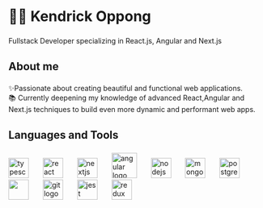 <h1 align="left">🏄‍♂️ Kendrick Oppong</h1>

###

<p align="left">Fullstack Developer specializing in React.js, Angular and Next.js</p>

###

<h2 align="left">About me</h2>

###

<p align="left">✨Passionate about creating beautiful and functional web applications.<br>
📚 Currently deepening my knowledge of advanced React,Angular and Next.js techniques to build even more dynamic and performant web apps.<br>
</p>

###

<h2 align="left">Languages and Tools</h2>

###

<div align="left">
 
  <img src="https://cdn.jsdelivr.net/gh/devicons/devicon/icons/typescript/typescript-original.svg" height="40" alt="typescript logo"  />
  <img width="20" />
  <img src="https://cdn.jsdelivr.net/gh/devicons/devicon/icons/react/react-original.svg" height="40" alt="react logo"  />
  <img width="20" />
  <img src="https://cdn.jsdelivr.net/gh/devicons/devicon/icons/nextjs/nextjs-original.svg" height="40" alt="nextjs logo"  />
   <img width="20" />
  <img src="https://cdn.jsdelivr.net/gh/devicons/devicon/icons/angular/angular-original.svg" height="50" alt="angular logo" />
  <img width="20" />
  <img src="https://cdn.jsdelivr.net/gh/devicons/devicon/icons/nodejs/nodejs-original.svg" height="40" alt="nodejs logo"  />
  <img width="20" />
  <img src="https://cdn.jsdelivr.net/gh/devicons/devicon/icons/mongodb/mongodb-original.svg" height="40" alt="mongodb logo"  />
  <img width="20" />
<img src="https://cdn.jsdelivr.net/gh/devicons/devicon/icons/postgresql/postgresql-original.svg" height="40" alt="postgresql logo" />
  <img width="20" />
<img src="https://cdn.simpleicons.org/nestjs" height="40" />
 <img width="20" />
  <img src="https://cdn.jsdelivr.net/gh/devicons/devicon/icons/git/git-original.svg" height="40" alt="git logo"  />
  <img width="20" />
  <img src="https://cdn.jsdelivr.net/gh/devicons/devicon/icons/jest/jest-plain.svg" height="40" alt="jest logo"  />
  <img width="20" />
  <img src="https://cdn.jsdelivr.net/gh/devicons/devicon/icons/redux/redux-original.svg" height="40" alt="redux logo"  />
  <img width="20" />
</div>

###


